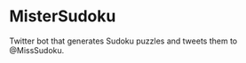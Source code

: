 MisterSudoku
============

Twitter bot that generates Sudoku puzzles and tweets them to @MissSudoku.
